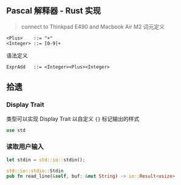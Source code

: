 ## Pascal 解释器 - Rust 实现
> connect to Thinkpad E490 and Macbook Air M2
词元定义

```
<Plus>    ::= "+"
<Integer> ::= [0-9]+
```

语法定义

```
ExprAdd   ::= <Integer><Plus><Integer>
```





## 拾遗

### Display Trait

类型可以实现 Display Trait 以自定义 `{}` 标记输出的样式

```rust
use std
```

### 读取用户输入

```rust
let stdin = std::io::stdin();

std::io::stdio::Stdin
pub fn read_line(&self, buf: &mut String) -> io::Result<usize>
```

